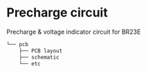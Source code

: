 # Precharge circuit
Precharge & voltage indicator circuit for BR23E

```bash
└── pcb
    ├── PCB layout
    ├── schematic
    └── etc
```
